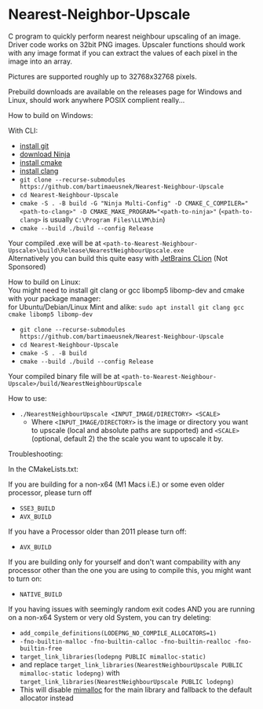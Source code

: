 # Nearest-Neighbor-Upscale
C program to quickly perform nearest neighbour upscaling of an image.
Driver code works on 32bit PNG images. Upscaler functions should work with any image format if you can extract the values of each pixel in the image into an array.

Pictures are supported roughly up to 32768x32768 pixels.

Prebuild downloads are available on the releases page for Windows and Linux, should work anywhere POSIX complient really...

How to build on Windows:  

With CLI:  
- [install git](https://www.git-scm.com/download/win)  
- [download Ninja](https://github.com/ninja-build/ninja/releases)  
- [install cmake](https://cmake.org/download/)  
- [install clang](https://releases.llvm.org/)
- `git clone --recurse-submodules https://github.com/bartimaeusnek/Nearest-Neighbour-Upscale`
- `cd Nearest-Neighbour-Upscale`
- `cmake -S . -B build -G "Ninja Multi-Config" -D CMAKE_C_COMPILER="<path-to-clang>" -D CMAKE_MAKE_PROGRAM="<path-to-ninja>"` (`<path-to-clang>` is usually `C:\Program Files\LLVM\bin`)
- `cmake --build ./build --config Release`

Your compiled .exe will be at `<path-to-Nearest-Neighbour-Upscale>\build\Release\NearestNeighbourUpscale.exe`  
Alternatively you can build this quite easy with [JetBrains CLion](https://www.jetbrains.com/clion/) (Not Sponsored)  
  
  
How to build on Linux:  
You might need to install git clang or gcc libomp5 libomp-dev and cmake with your package manager:  
for Ubuntu/Debian/Linux Mint and alike: `sudo apt install git clang gcc cmake libomp5 libomp-dev`

- `git clone --recurse-submodules https://github.com/bartimaeusnek/Nearest-Neighbour-Upscale`
- `cd Nearest-Neighbour-Upscale`
- `cmake -S . -B build`
- `cmake --build ./build --config Release`

Your compiled binary file will be at `<path-to-Nearest-Neighbour-Upscale>/build/NearestNeighbourUpscale`

How to use:
- `./NearestNeighbourUpscale <INPUT_IMAGE/DIRECTORY> <SCALE>`
  - Where `<INPUT_IMAGE/DIRECTORY>` is the image or directory you want to upscale (local and absolute paths are supported) and `<SCALE>` (optional, default 2) the the scale you want to upscale it by.

Troubleshooting:

In the CMakeLists.txt:

If you are building for a non-x64 (M1 Macs i.E.) or some even older processor, please turn off
- `SSE3_BUILD`
- `AVX_BUILD`

If you have a Processor older than 2011 please turn off:
- `AVX_BUILD`

If you are building only for yourself and don't want compability with any processor other than the one you are using to compile this, you might want to turn on:
- `NATIVE_BUILD`

If you having issues with seemingly random exit codes AND you are running on a non-x64 System or very old System, you can try deleting:
- `add_compile_definitions(LODEPNG_NO_COMPILE_ALLOCATORS=1)`
- `-fno-builtin-malloc -fno-builtin-calloc -fno-builtin-realloc -fno-builtin-free`
- `target_link_libraries(lodepng PUBLIC mimalloc-static)`
- and replace `target_link_libraries(NearestNeighbourUpscale PUBLIC mimalloc-static lodepng)` with `target_link_libraries(NearestNeighbourUpscale PUBLIC lodepng)`
- This will disable [mimalloc](https://github.com/microsoft/mimalloc) for the main library and fallback to the default allocator instead
